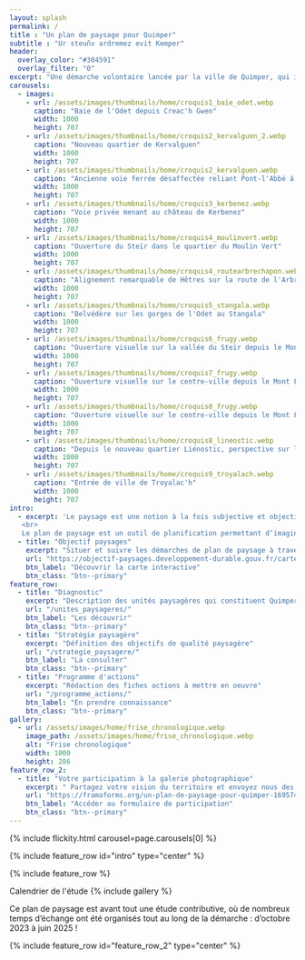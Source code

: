 ```yaml
---
layout: splash
permalink: /
title : "Un plan de paysage pour Quimper"
subtitle : "Ur steuñv ardremez evit Kemper"
header:
  overlay_color: "#304591"
  overlay_filter: "0"
excerpt: "Une démarche volontaire lancée par la ville de Quimper, qui invite les habitants et acteurs de son territoire à porter un nouveau regard sur sa géographie, ses ressources et ses fonctionnalités pour en préserver ses qualités et restaurer ses paysages. Imaginer ensemble Quimper demain !"
carousels:
  - images:
    - url: /assets/images/thumbnails/home/croquis1_baie_odet.webp
      caption: "Baie de l'Odet depuis Creac'h Gwen"
      width: 1000
      height: 707
    - url: /assets/images/thumbnails/home/croquis2_kervalguen_2.webp
      caption: "Nouveau quartier de Kervalguen"
      width: 1000
      height: 707
    - url: /assets/images/thumbnails/home/croquis2_kervalguen.webp
      caption: "Ancienne voie ferrée désaffectée reliant Pont-l'Abbé à Quimper"
      width: 1000
      height: 707
    - url: /assets/images/thumbnails/home/croquis3_kerbenez.webp
      caption: "Voie privée menant au château de Kerbenez"
      width: 1000
      height: 707
    - url: /assets/images/thumbnails/home/croquis4_moulinvert.webp
      caption: "Ouverture du Steïr dans le quartier du Moulin Vert"
      width: 1000
      height: 707
    - url: /assets/images/thumbnails/home/croquis4_routearbrechapon.webp
      caption: "Alignement remarquable de Hêtres sur la route de l'Arbre au Chapon"
      width: 1000
      height: 707
    - url: /assets/images/thumbnails/home/croquis5_stangala.webp
      caption: "Belvédère sur les gorges de l'Odet au Stangala"
      width: 1000
      height: 707
    - url: /assets/images/thumbnails/home/croquis6_frugy.webp
      caption: "Ouverture visuelle sur la vallée du Steïr depuis le Mont Frugy"
      width: 1000
      height: 707
    - url: /assets/images/thumbnails/home/croquis7_frugy.webp
      caption: "Ouverture visuelle sur le centre-ville depuis le Mont Frugy"
      width: 1000
      height: 707
    - url: /assets/images/thumbnails/home/croquis8_frugy.webp
      caption: "Ouverture visuelle sur le centre-ville depuis le Mont Frugy"
      width: 1000
      height: 707
    - url: /assets/images/thumbnails/home/croquis8_lineostic.webp
      caption: "Depuis le nouveau quartier Liénostic, perspective sur le plateau bocager sud"
      width: 1000
      height: 707
    - url: /assets/images/thumbnails/home/croquis9_troyalach.webp
      caption: "Entrée de ville de Troyalac'h"
      width: 1000
      height: 707
intro: 
  - excerpt: 'Le paysage est une notion à la fois subjective et objective. La convention européenne du paysage de 2000 le définit comme ce qui suit : "Le paysage est une partie de territoire tel que perçue par les populations, dont le caractère résulte de l’action de facteurs naturels et/ou humains et de leurs interrelations".
   <br>
   Le plan de paysage est un outil de planification permettant d’imaginer un territoire résilient face aux enjeux climatiques actuels et futurs. C’est une démarche participative, imaginée et élaborée avec l’ensemble des acteurs d’un territoire. Elle promeut la préservation, la restauration et la requalification des paysages.'
  - title: "Objectif paysages"
    excerpt: "Situer et suivre les démarches de plan de paysage à travers la France"
    url: "https://objectif-paysages.developpement-durable.gouv.fr/carte-interactive-1"
    btn_label: "Découvrir la carte interactive"
    btn_class: "btn--primary"
feature_row:
  - title: "Diagnostic"
    excerpt: "Description des unités paysagères qui constituent Quimper"
    url: "/unites_paysageres/"
    btn_label: "Les découvrir"
    btn_class: "btn--primary"
  - title: "Stratégie paysagère"
    excerpt: "Définition des objectifs de qualité paysagère"
    url: "/strategie_paysagere/"
    btn_label: "La consulter"
    btn_class: "btn--primary"
  - title: "Programme d'actions"
    excerpt: "Rédaction des fiches actions à mettre en oeuvre"
    url: "/programme_actions/"
    btn_label: "En prendre connaissance"
    btn_class: "btn--primary"
gallery:
  - url: /assets/images/home/frise_chronologique.webp
    image_path: /assets/images/home/frise_chronologique.webp
    alt: "Frise chronologique"
    width: 1000
    height: 286
feature_row_2:
  - title: "Votre participation à la galerie photographique"
    excerpt: " Partagez votre vision du territoire et envoyez nous des photos de vos lieux paysagers quimpérois favoris !"
    url: "https://framaforms.org/un-plan-de-paysage-pour-quimper-1695744793"
    btn_label: "Accéder au formulaire de participation"
    btn_class: "btn--primary"
---
```

{% include flickity.html carousel=page.carousels[0] %}

{% include feature_row id="intro" type="center" %}

<div id="map"></div>

{% include feature_row %}

Calendrier de l'étude
{% include gallery %}

Ce plan de paysage est avant tout une étude contributive, où de nombreux temps d’échange ont été organisés tout au long de la démarche : d’octobre 2023 à juin 2025 !

{% include feature_row id="feature_row_2" type="center" %}

<script>

var osm = L.tileLayer('https://tile.openstreetmap.org/{z}/{x}/{y}.png', {
    maxZoom: 19,
    attribution: '© OpenStreetMap'
});

var map = L.map('map', {
    center: [47.99483, -4.08923],
    zoom: 12,
    layers: [osm]
});

{%- for unite in site.unites_paysageres -%}
    {% if unite.location.latitude and unite.location.longitude %}
        L.marker([ {{unite.location.latitude}}, {{unite.location.longitude}} ])
         .bindPopup(L.popup({maxWidth:500}).setContent('{{unite.title}}<br><a href="{{ unite.url | relative_url }}">Détails</a>'))
         .addTo(map);
    {% endif %}
{% endfor %}

</script>